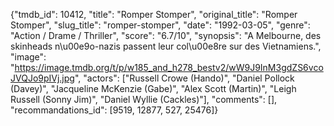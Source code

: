 {"tmdb_id": 10412, "title": "Romper Stomper", "original_title": "Romper Stomper", "slug_title": "romper-stomper", "date": "1992-03-05", "genre": "Action / Drame / Thriller", "score": "6.7/10", "synopsis": "A Melbourne, des skinheads n\u00e9o-nazis passent leur col\u00e8re sur des Vietnamiens.", "image": "https://image.tmdb.org/t/p/w185_and_h278_bestv2/wW9J9InM3gdZS6vcoJVQJo9pIVj.jpg", "actors": ["Russell Crowe (Hando)", "Daniel Pollock (Davey)", "Jacqueline McKenzie (Gabe)", "Alex Scott (Martin)", "Leigh Russell (Sonny Jim)", "Daniel Wyllie (Cackles)"], "comments": [], "recommandations_id": [9519, 12877, 527, 25476]}